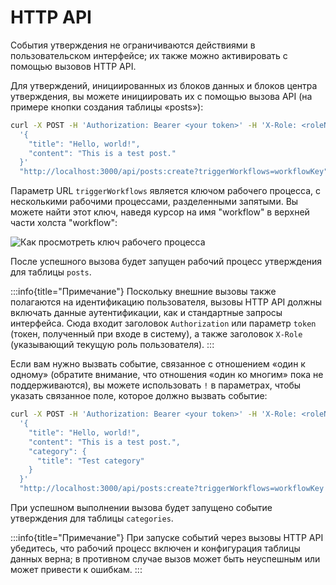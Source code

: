 # HTTP API

События утверждения не ограничиваются действиями в пользовательском интерфейсе; их также можно активировать с помощью вызовов HTTP API.

Для утверждений, инициированных из блоков данных и блоков центра утверждения, вы можете инициировать их с помощью вызова API (на примере кнопки создания таблицы «posts»):

```bash
curl -X POST -H 'Authorization: Bearer <your token>' -H 'X-Role: <roleName>' -d \
  '{
    "title": "Hello, world!",
    "content": "This is a test post."
  }'
  "http://localhost:3000/api/posts:create?triggerWorkflows=workflowKey"
```

Параметр URL `triggerWorkflows` является ключом рабочего процесса, с несколькими рабочими процессами, разделенными запятыми. Вы можете найти этот ключ, наведя курсор на имя "workflow" в верхней части холста "workflow":

![Как просмотреть ключ рабочего процесса](https://static-docs.nocobase.com/20240426135108.png)

После успешного вызова будет запущен рабочий процесс утверждения для таблицы `posts`.

:::info{title="Примечание"}
Поскольку внешние вызовы также полагаются на идентификацию пользователя, вызовы HTTP API должны включать данные аутентификации, как и стандартные запросы интерфейса. Сюда входит заголовок `Authorization` или параметр `token` (токен, полученный при входе в систему), а также заголовок `X-Role` (указывающий текущую роль пользователя).
:::

Если вам нужно вызвать событие, связанное с отношением «один к одному» (обратите внимание, что отношения «один ко многим» пока не поддерживаются), вы можете использовать `!` в параметрах, чтобы указать связанное поле, которое должно вызвать событие:

```bash
curl -X POST -H 'Authorization: Bearer <your token>' -H 'X-Role: <roleName>' -d \
  '{
    "title": "Hello, world!",
    "content": "This is a test post.",
    "category": {
      "title": "Test category"
    }
  }'
  "http://localhost:3000/api/posts:create?triggerWorkflows=workflowKey!category"
```

При успешном выполнении вызова будет запущено событие утверждения для таблицы `categories`.

:::info{title="Примечание"}
При запуске событий через вызовы HTTP API убедитесь, что рабочий процесс включен и конфигурация таблицы данных верна; в противном случае вызов может быть неуспешным или может привести к ошибкам.
:::
